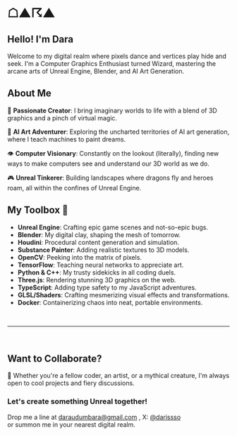 # ☖▲☈▲

## Hello! I'm Dara 

Welcome to my digital realm where pixels dance and vertices play hide and seek. 
I'm a Computer Graphics Enthusiast turned Wizard, mastering the arcane arts of Unreal Engine, Blender, and AI Art Generation.

## About Me

🎨 **Passionate Creator**: I bring imaginary worlds to life with a blend of 3D graphics and a pinch of virtual magic.

🤖 **AI Art Adventurer**: Exploring the uncharted territories of AI art generation, where I teach machines to paint dreams.

👁️ **Computer Visionary**: Constantly on the lookout (literally), finding new ways to make computers see and understand our 3D world as we do.

🎮 **Unreal Tinkerer**: Building landscapes where dragons fly and heroes roam, all within the confines of Unreal Engine.

## My Toolbox 🧰

- **Unreal Engine**: Crafting epic game scenes and not-so-epic bugs.
- **Blender**: My digital clay, shaping the mesh of tomorrow.
- **Houdini**: Procedural content generation and simulation.
- **Substance Painter**: Adding realistic textures to 3D models.
- **OpenCV**: Peeking into the matrix of pixels.
- **TensorFlow**: Teaching neural networks to appreciate art.
- **Python & C++**: My trusty sidekicks in all coding duels.
- **Three.js**: Rendering stunning 3D graphics on the web.
- **TypeScript**: Adding type safety to my JavaScript adventures.
- **GLSL/Shaders**: Crafting mesmerizing visual effects and transformations.
- **Docker**: Containerizing chaos into neat, portable environments.


<br>
<hr>
<br>


## Want to Collaborate?

👾 Whether you're a fellow coder, an artist, or a mythical creature, I'm always open to cool projects and fiery discussions. 

### Let's create something Unreal together!
Drop me a line at [daraudumbara@gmail.com](mailto:daraudumbara@gmail.com) , X: [@darissso](https://x.com/darissso) <br> or summon me in your nearest digital realm.





